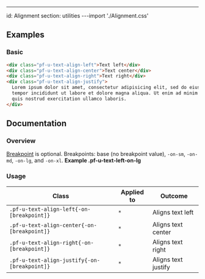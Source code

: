 ---
id: Alignment
section: utilities
---import './Alignment.css'

## Examples

### Basic

```html
<div class="pf-u-text-align-left">Text left</div>
<div class="pf-u-text-align-center">Text center</div>
<div class="pf-u-text-align-right">Text right</div>
<div class="pf-u-text-align-justify">
  Lorem ipsum dolor sit amet, consectetur adipisicing elit, sed do eiusmod
  tempor incididunt ut labore et dolore magna aliqua. Ut enim ad minim veniam,
  quis nostrud exercitation ullamco laboris.
</div>

```

## Documentation

### Overview

[Breakpoint](/developer-resources/global-css-variables#breakpoint-variables-and-class-suffixes) is optional. Breakpoints: base (no breakpoint value), `-on-sm`, `-on-md`, `-on-lg`, and `-on-xl`. **Example .pf-u-text-left-on-lg**

### Usage

| Class | Applied to | Outcome |
| -- | -- | -- |
| `.pf-u-text-align-left{-on-[breakpoint]}` | `*` |  Aligns text left |
| `.pf-u-text-align-center{-on-[breakpoint]}` | `*` |  Aligns text center |
| `.pf-u-text-align-right{-on-[breakpoint]}` | `*` |  Aligns text right |
| `.pf-u-text-align-justify{-on-[breakpoint]}` | `*` |  Aligns text justify |
